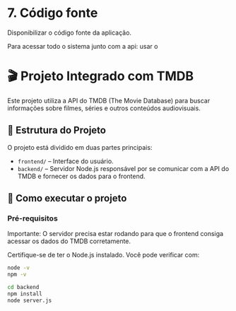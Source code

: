 # 7. Código fonte

Disponibilizar o código fonte da aplicação.

Para acessar todo o sistema junto com a api: usar o


# 🎬 Projeto Integrado com TMDB

Este projeto utiliza a API do TMDB (The Movie Database) para buscar informações sobre filmes, séries e outros conteúdos audiovisuais.

## 📁 Estrutura do Projeto

O projeto está dividido em duas partes principais:

- `frontend/` – Interface do usuário.
- `backend/` – Servidor Node.js responsável por se comunicar com a API do TMDB e fornecer os dados para o frontend.

## 🚀 Como executar o projeto

### Pré-requisitos

Importante: O servidor precisa estar rodando para que o frontend consiga acessar os dados do TMDB corretamente.

Certifique-se de ter o Node.js instalado. Você pode verificar com:

```bash
node -v
npm -v

cd backend
npm install
node server.js
